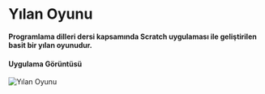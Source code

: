 # Yılan Oyunu


**Programlama dilleri dersi kapsamında Scratch uygulaması ile geliştirilen basit bir yılan oyunudur.**


#### Uygulama Görüntüsü
![Yılan Oyunu](https://raw.githubusercontent.com/mustafadalga/scratch-yilan-oyunu/master/goruntu1.PNG)

